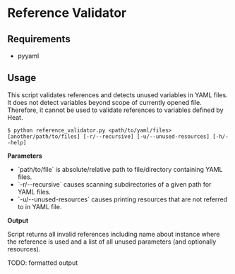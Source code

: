 Reference Validator
===================

<h2> Requirements </h2>
 
 - pyyaml

<h2> Usage </h2>

This script validates references and detects unused variables in YAML files. It does not detect variables beyond scope of currently opened file. Therefore, it cannot be used to validate references to variables defined by Heat.

    $ python reference_validator.py <path/to/yaml/files> [another/path/to/files] [-r/--recursive] [-u/--unused-resources] [-h/--help]

<b> Parameters </b>
<ul>
<li> `path/to/file` is absolute/relative path to file/directory containing YAML files. </li>
<li> `-r/--recursive` causes scanning subdirectories of a given path for YAML files. </li>
<li> `-u/--unused-resources` causes printing resources that are not referred to in YAML file.</li>
</ul>

<b> Output </b>

Script returns all invalid references including name about instance where the reference is used and a list of all unused parameters (and optionally resources).

TODO: formatted output
